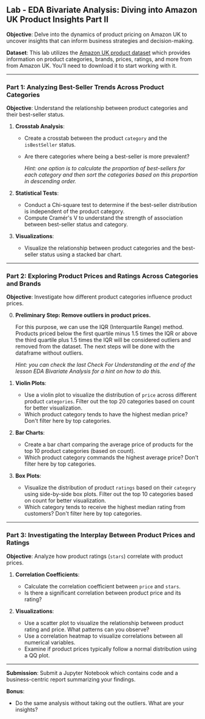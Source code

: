 ## Lab - EDA Bivariate Analysis: Diving into Amazon UK Product Insights Part II

**Objective**: Delve into the dynamics of product pricing on Amazon UK to uncover insights that can inform business strategies and decision-making.

**Dataset**: This lab utilizes the [Amazon UK product dataset](https://www.kaggle.com/datasets/asaniczka/uk-optimal-product-price-prediction/)
which provides information on product categories, brands, prices, ratings, and more from from Amazon UK. You'll need to download it to start working with it.

---

### Part 1: Analyzing Best-Seller Trends Across Product Categories

**Objective**: Understand the relationship between product categories and their best-seller status.

1. **Crosstab Analysis**:
    - Create a crosstab between the product `category` and the `isBestSeller` status.
    
    - Are there categories where being a best-seller is more prevalent? 
    	
    	*Hint: one option is to calculate the proportion of best-sellers for each category and then sort the categories based on this proportion in descending order.*


2. **Statistical Tests**:
    - Conduct a Chi-square test to determine if the best-seller distribution is independent of the product category.
    - Compute Cramér's V to understand the strength of association between best-seller status and category.

3. **Visualizations**:
	- Visualize the relationship between product categories and the best-seller status using a stacked bar chart.

---

### Part 2: Exploring Product Prices and Ratings Across Categories and Brands

**Objective**: Investigate how different product categories influence product prices.

0. **Preliminary Step: Remove outliers in product prices.**

	For this purpose, we can use the IQR (Interquartile Range) method. Products priced below the first quartile minus 1.5 times the IQR or above the third quartile plus 1.5 times the IQR will be considered outliers and removed from the dataset. The next steps will be done with the dataframe without outliers.
	
	*Hint: you can check the last Check For Understanding at the end of the lesson EDA Bivariate Analysis for a hint on how to do this.*

1. **Violin Plots**:
    - Use a violin plot to visualize the distribution of `price` across different product `categories`. Filter out the top 20 categories based on count for better visualization.
    - Which product category tends to have the highest median price? Don't filter here by top categories.

2. **Bar Charts**:
    - Create a bar chart comparing the average price of products for the top 10 product categories (based on count).
    - Which product category commands the highest average price? Don't filter here by top categories.

3. **Box Plots**:
    - Visualize the distribution of product `ratings` based on their `category` using side-by-side box plots. Filter out the top 10 categories based on count for better visualization.
    - Which category tends to receive the highest median rating from customers? Don't filter here by top categories.

---

### Part 3: Investigating the Interplay Between Product Prices and Ratings

**Objective**: Analyze how product ratings (`stars`) correlate with product prices.

1. **Correlation Coefficients**:
    - Calculate the correlation coefficient between `price` and `stars`.
    - Is there a significant correlation between product price and its rating?
	
2. **Visualizations**:
    - Use a scatter plot to visualize the relationship between product rating and price. What patterns can you observe?
    - Use a correlation heatmap to visualize correlations between all numerical variables.
    - Examine if product prices typically follow a normal distribution using a QQ plot. 

---

**Submission**: Submit a Jupyter Notebook which contains code and a business-centric report summarizing your findings. 

**Bonus**: 

- Do the same analysis without taking out the outliers. What are your insights?

